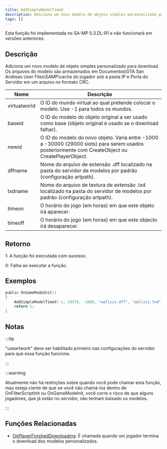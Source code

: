 ```yaml
---
title: AddSimpleModelTimed
description: Adiciona um novo modelo de objeto simples personalizado para download.
tags: []
---
```


Esta função foi implementada no SA-MP 0.3.DL-R1 e não funcionará em versões anteriores.

## Descrição

Adiciona um novo modelo de objeto simples personalizado para download. Os arquivos do modelo são armazenados em Documentos\GTA San Andreas User Files\SAMP\cache do jogador sob a pasta IP e Porta do Servidor em um arquivo no formato CRC.

| Nome         | Descrição                                                                                                                                        |
| ------------ | ------------------------------------------------------------------------------------------------------------------------------------------------ |
| virtualworld | O ID do mundo virtual ao qual pretende colocar o modelo. Use -1 para todos os mundos.                                                            |
| baseid       | O ID do modelo do objeto original a ser usado como base (objeto original é usado se o download falhar).                                          |
| newid        | O ID do modelo do novo objeto. Varia entre -1000 a -30000 (29000 slots) para serem usados posteriormente com CreateObject ou CreatePlayerObject. |
| dffname      | Nome do arquivo de extensão .dff localizado na pasta do servidor de modelos por padrão (configuração artpath).                                   |
| txdname      | Nome do arquivo de textura de extensão .txd localizado na pasta do servidor de modelos por padrão (configuração artpath).                        |
| timeon       | O horário do jogo (em horas) em que este objeto irá aparecer.                                                                                    |
| timeoff      | O horário do jogo (em horas) em que este objecto irá desaparecer.                                                                                |

## Retorno

1: A função foi executada com sucesso.

0: Falha ao executar a função.

## Exemplos

```c
public OnGameModeInit()
{
    AddSimpleModelTimed(-1, 19379, -2000, "wallzzz.dff", "wallzzz.txd", 9, 18); // Esta parede só renderiza das 9h às 18h
    return 1;
}
```

## Notas

:::tip

"useartwork" deve ser habilitado primeiro nas configurações do servidor para que essa função funcione.

:::

:::warning

Atualmente não há restrições sobre quando você pode chamar esta função, mas esteja ciente de que se você não chamá-los dentro de OnFilterScriptInit ou OnGameModeInit, você corre o risco de que alguns jogadores, que já estão no servidor, não tenham baixado os modelos.

:::

## Funções Relacionadas

- [OnPlayerFinishedDownloading](../callbacks/OnPlayerFinishedDownloading.md): É chamada quando um jogador termina o download dos modelos personalizados.

